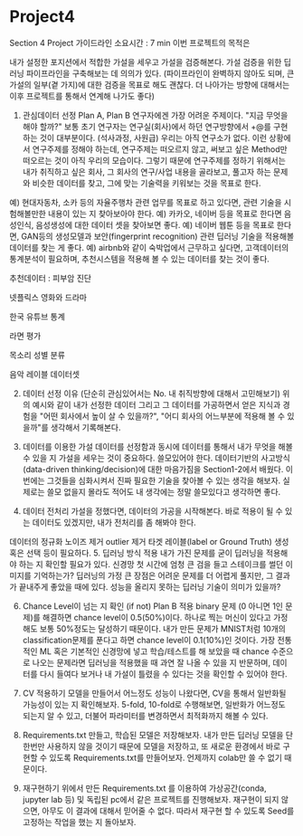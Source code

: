 # Project4

Section 4 Project 가이드라인
소요시간 : 7 min
이번 프로젝트의 목적은

내가 설정한 포지션에서 적합한 가설을 세우고 가설을 검증해본다.
가설 검증을 위한 딥러닝 파이프라인을 구축해보는 데 의의가 있다.
(파이프라인이 완벽하지 않아도 되며, 큰 가설의 일부(곁 가지)에 대한 검증을 목표로 해도 괜찮다.
더 나아가는 방향에 대해서는 이후 프로젝트를 통해서 연계해 나가도 좋다)

1. 관심데이터 선정 Plan A, Plan B
연구자에겐 가장 어려운 주제이다. "지금 무엇을 해야 할까?"
보통 초기 연구자는 연구실(회사)에서 하던 연구방향에서 +@를 구현하는 것이 대부분이다. (석사과정, 사원급)
우리는 아직 연구소가 없다.
이런 상황에서 연구주제를 정해야 하는데, 연구주제는 떠오르지 않고, 써보고 싶은 Method만 떠오르는 것이 아직 우리의 모습이다. 그렇기 때문에 연구주제를 정하기 위해서는 내가 취직하고 싶은 회사, 그 회사의 연구/사업 내용을 골라보고, 풀고자 하는 문제와 비슷한 데이터를 찾고, 그에 맞는 기술력을 키워보는 것을 목표로 한다.

예) 현대자동차, 소카 등의 자율주행차 관련 업무를 목표로 하고 있다면, 관련 기술을 시험해볼만한 내용이 있는 지 찾아보아야 한다.
예) 카카오, 네이버 등을 목표로 한다면 음성인식, 음성생성에 대한 데이터 셋을 찾아보면 좋다.
예) 네이버 웹툰 등을 목표로 한다면, GAN등의 생성모델과 보안(fingerprint recognition) 관련 딥러닝 기술을 적용해볼 데이터를 찾는 게 좋다.
예) airbnb와 같이 숙박업에서 근무하고 싶다면, 고객데이터의 통계분석이 필요하며, 추천시스템을 적용해 볼 수 있는 데이터를 찾는 것이 좋다.

추천데이터 :
피부암 진단

넷플릭스 영화와 드라마

한국 유튜브 통계

라면 평가

목소리 성별 분류

음악 레이블 데이터셋

2. 데이터 선정 이유 (단순히 관심있어서는 No. 내 취직방향에 대해서 고민해보기)
위의 예시와 같이 내가 선정한 데이터 그리고 그 데이터를 가공하면서 얻은 지식과 경험을 "어떤 회사에서 높이 살 수 있을까?", "어디 회사의 어느부분에 적용해 볼 수 있을까"를 생각해서 기록해본다.

3. 데이터를 이용한 가설
데이터를 선정함과 동시에 데이터를 통해서 내가 무엇을 해볼 수 있을 지 가설을 세우는 것이 중요하다.
쓸모있어야 한다. 데이터기반의 사고방식 (data-driven thinking/decision)에 대한 마음가짐을 Section1-2에서 배웠다. 이번에는 그것들을 심화시켜서 진짜 필요한 기술을 찾아볼 수 있는 생각을 해보자.
실제로는 쓸모 없을지 몰라도 적어도 내 생각에는 정말 쓸모있다고 생각하면 좋다.

4. 데이터 전처리
가설을 정했다면, 데이터의 가공을 시작해본다. 바로 적용이 될 수 있는 데이터도 있겠지만, 내가 전처리를 좀 해봐야 한다.

데이터의 정규화
노이즈 제거
outlier 제거
타겟 레이블(label or Ground Truth) 생성 혹은 선택 등이 필요하다.
5. 딥러닝 방식 적용
내가 가진 문제를 굳이 딥러닝을 적용해야 하는 지 확인할 필요가 있다.
신경망 첫 시간에 엄청 큰 검을 들고 스테이크를 썰던 이미지를 기억하는가?
딥러닝의 가정 큰 장점은 어려운 문제를 더 어렵게 풀지만, 그 결과가 끝내주게 좋았을 때에 있다.
성능을 올리지 못하는 딥러닝 기술이 의미가 있을까?

6. Chance Level이 넘는 지 확인 (if not) Plan B 적용
binary 문제 (0 아니면 1인 문제)를 해결하면 chance level이 0.5(50%)이다. 하나로 찍는 머신이 있다고 가정해도 보통 50%정도는 달성하기 때문이다.
내가 만든 문제가 MNIST처럼 10개의 classification문제를 푼다고 하면 chance level이 0.1(10%)인 것이다.
가장 전통적인 ML 혹은 기본적인 신경망에 넣고 학습/테스트를 해 보았을 때 chance 수준으로 나오는 문제라면 딥러닝을 적용했을 때 과연 잘 나올 수 있을 지 반문하며, 데이터를 다시 들여다 보거나 내 가설이 틀렸을 수 있다는 것을 확인할 수 있어야 한다.

7. CV 적용하기
모델을 만들어서 어느정도 성능이 나왔다면, CV을 통해서 일반화될 가능성이 있는 지 확인해보자. 5-fold, 10-fold로 수행해보면, 일반화가 어느정도 되는지 알 수 있고, 더불어 파라미터를 변경하면서 최적화까지 해볼 수 있다.

8. Requirements.txt 만들고, 학습된 모델은 저장해보자.
내가 만든 딥러닝 모델을 단 한번만 사용하지 않을 것이기 때문에 모델을 저장하고, 또 새로운 환경에서 바로 구현할 수 있도록 Requirements.txt를 만들어보자.
언제까지 colab만 쓸 수 없기 때문이다.

9. 재구현하기
위에서 만든 Requirements.txt 를 이용하여 가상공간(conda, jupyter lab 등) 및 독립된 pc에서 같은 프로젝트를 진행해보자.
재구현이 되지 않으면, 아무도 이 결과에 대해서 믿어줄 수 없다. 따라서 재구현 할 수 있도록 Seed를 고정하는 작업을 했는 지 돌아보자.
